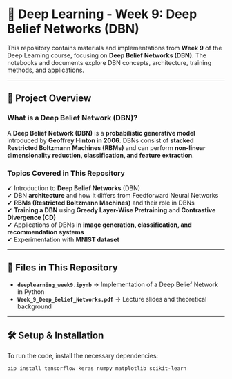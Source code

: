 # 🧠 Deep Learning - Week 9: Deep Belief Networks (DBN)  

This repository contains materials and implementations from **Week 9** of the Deep Learning course, focusing on **Deep Belief Networks (DBN)**. The notebooks and documents explore DBN concepts, architecture, training methods, and applications.  

---

## 📌 Project Overview  

### **What is a Deep Belief Network (DBN)?**  
A **Deep Belief Network (DBN)** is a **probabilistic generative model** introduced by **Geoffrey Hinton in 2006**. DBNs consist of **stacked Restricted Boltzmann Machines (RBMs)** and can perform **non-linear dimensionality reduction, classification, and feature extraction**.  

### **Topics Covered in This Repository**  
✔ Introduction to **Deep Belief Networks** (DBN)  
✔ DBN **architecture** and how it differs from Feedforward Neural Networks  
✔ **RBMs (Restricted Boltzmann Machines)** and their role in DBNs  
✔ **Training a DBN** using **Greedy Layer-Wise Pretraining** and **Contrastive Divergence (CD)**  
✔ Applications of DBNs in **image generation, classification, and recommendation systems**  
✔ Experimentation with **MNIST dataset**  

---

## 📂 Files in This Repository  

- **`deeplearning_week9.ipynb`** → Implementation of a Deep Belief Network in Python  
- **`Week_9_Deep_Belief_Networks.pdf`** → Lecture slides and theoretical background  

---

## 🛠️ Setup & Installation  

To run the code, install the necessary dependencies:  

```bash
pip install tensorflow keras numpy matplotlib scikit-learn
